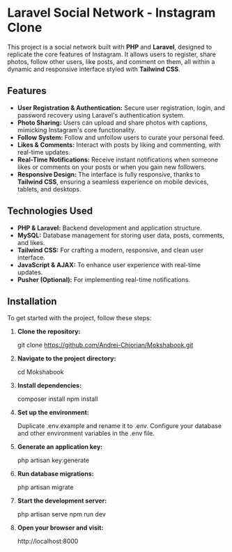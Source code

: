 # Laravel Social Network - Instagram Clone

This project is a social network built with **PHP** and **Laravel**, designed to replicate the core features of Instagram. It allows users to register, share photos, follow other users, like posts, and comment on them, all within a dynamic and responsive interface styled with **Tailwind CSS**.

## Features

- **User Registration & Authentication:** Secure user registration, login, and password recovery using Laravel's authentication system.
- **Photo Sharing:** Users can upload and share photos with captions, mimicking Instagram's core functionality.
- **Follow System:** Follow and unfollow users to curate your personal feed.
- **Likes & Comments:** Interact with posts by liking and commenting, with real-time updates.
- **Real-Time Notifications:** Receive instant notifications when someone likes or comments on your posts or when you gain new followers.
- **Responsive Design:** The interface is fully responsive, thanks to **Tailwind CSS**, ensuring a seamless experience on mobile devices, tablets, and desktops.

## Technologies Used

- **PHP & Laravel:** Backend development and application structure.
- **MySQL:** Database management for storing user data, posts, comments, and likes.
- **Tailwind CSS:** For crafting a modern, responsive, and clean user interface.
- **JavaScript & AJAX:** To enhance user experience with real-time updates.
- **Pusher (Optional):** For implementing real-time notifications.

## Installation

To get started with the project, follow these steps:

1. **Clone the repository:**
   
   git clone https://github.com/Andrei-Chiorian/Mokshabook.git

2. **Navigate to the project directory:**
   
   cd Mokshabook

3. **Install dependencies:**
   
   composer install
   npm install

4. **Set up the environment:**
   
   Duplicate .env.example and rename it to .env.
   Configure your database and other environment variables in the .env file.
  
5. **Generate an application key:**
  
   php artisan key:generate
   
6. **Run database migrations:**
    
   php artisan migrate
   
7. **Start the development server:**
    
    php artisan serve
    npm run dev

8. **Open your browser and visit:**
 
    http://localhost:8000

